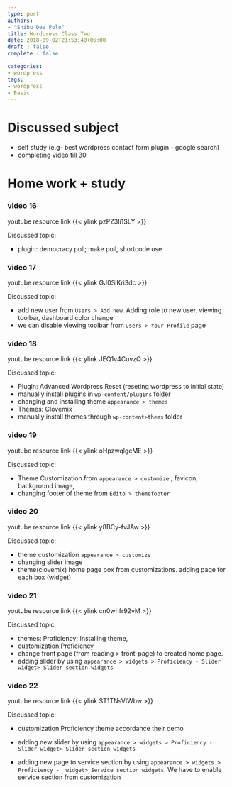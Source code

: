 ```yaml
---
type: post
authors:
- "Shibu DeV Polo"
title: Wordpress Class Two
date: 2018-09-02T21:53:40+06:00
draft : false
complete : false

categories:
- wordpress
tags:
- wordpress
- Basic
---
```

# Discussed subject

* self study (e.g- best wordpress contact form plugin - google search)
* completing video till 30


# Home work + study

### video 16
youtube resource link {{< ylink pzPZ3Ii1SLY >}}

Discussed topic:

* plugin: democracy poll; make poll, shortcode use


### video 17
youtube resource link {{< ylink GJ0SiKri3dc >}}

Discussed topic:

* add new user from `Users > Add new`. Adding role to new user. viewing toolbar, dashboard color change
* we can disable viewing toolbar from `Users > Your Profile` page

### video 18
youtube resource link {{< ylink JEQ1v4CuvzQ >}}

Discussed topic:

* Plugin: Advanced Wordpress Reset (reseting wordpress to initial state)
* manually install plugins in `wp-content/plugins` folder
* changing and installing theme `appearance > themes`
* Themes: Clovemix
* manually install themes through `wp-content>thems` folder


### video 19
youtube resource link {{< ylink oHpzwqlgeME >}}

Discussed topic:

* Theme Customization from `appearance > customize` ; favicon, background image,
* changing footer of theme from `Edito > themefooter`


### video 20
youtube resource link {{< ylink y8BCy-fvJAw >}}

Discussed topic:

* theme customization `appearance > customize`
* changing slider image
* theme(clovemix) home page box from customizations. adding page for each box (widget)


### video 21
youtube resource link {{< ylink cn0whfr92vM >}}

Discussed topic:

* themes: Proficiency; Installing theme,
* customization Proficiency
* change front page (from reading > front-page) to created home page.
* adding slider by using `appearance > widgets > Proficiency - Slider widget> Slider section widgets`

### video 22
youtube resource link {{< ylink ST1TNsVlWbw >}}

Discussed topic:

* customization Proficiency theme accordance their demo
* adding new slider by using `appearance > widgets > Proficiency - Slider widget> Slider section widgets`

* adding new page to service section by using `appearance > widgets > Proficiency -  widget> Service section widgets`. We have to enable service section from customization








